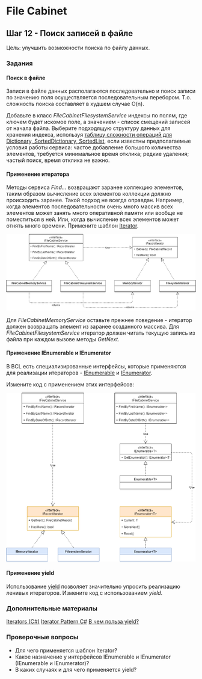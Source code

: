 # File Cabinet

## Шаг 12 - Поиск записей в файле

Цель: улучшить возможности поиска по файлу данных.


### Задания

#### Поиск в файле

Записи в файле данных располагаются последовательно и поиск записи по значению поля осуществляется последовательным перебором. Т.о. сложность поиска составляет в худшем случае O(n).

Добавьте в класс _FileCabinetFilesystemService_ индексы по полям, где ключем будет искомое поле, а значением - список смещений записей от начала файла. Выберите подходящую структуру данных для хранения индекса, используя [таблицу сложности операций для Dictionary, SortedDictionary, SortedList](https://stackoverflow.com/questions/1427147/sortedlist-sorteddictionary-and-dictionary), если известны предполагаемые условия работы сервиса: частое добавление большого количества элементов, требуется минимальное время отклика; редкие удаления; частый поиск, время отклика не важно.


#### Применение итератора

Методы сервиса _Find..._ возвращают заранее коллекцию элементов, таким образом вычисление всех элементов коллекции должно происходить заранее. Такой подход не всегда оправдан. Например, когда элементов последовательности очень много массив всех элементов может занять много оперативной памяти или вообще не поместиться в ней. Или, когда вычисление всех элементов может отнять много времени. Примените шаблон [Iterator](https://refactoring.guru/ru/design-patterns/iterator).

![Iterator Class Diagram](images/step12-iterator.png)

Для _FileCabinetMemoryService_ оставьте прежнее поведение - итератор должен возвращать элемент из заранее созданного массива. Для _FileCabinetFilesystemService_ итератор должен читать текущую запись из файла при каждом вызове методы _GetNext_.


#### Применение IEnumerable и IEnumerator

В BCL есть специализированные интерфейсы, которые применяются для реализации итераторов - [IEnumerable<T>](https://docs.microsoft.com/en-us/dotnet/api/system.collections.ienumerable) и [IEnumerator<T>](https://docs.microsoft.com/en-us/dotnet/api/system.collections.ienumerator).

Измените код с применением этих интерфейсов:

![IEnumerable and IEnumerator Class Diagram](images/step12-yield.png)


#### Применение yield

Использование [yield](https://docs.microsoft.com/en-us/dotnet/csharp/language-reference/keywords/yield) позволяет значительно упросить реализацию ленивых итераторов. Измените код с использованием _yield_.


### Дополнительные материалы

[Iterators (C#)](https://docs.microsoft.com/en-us/dotnet/csharp/programming-guide/concepts/iterators)
[Iterator Pattern C#](https://kudchikarsk.com/iterator-pattern-csharp/)
[В чем польза yield?](https://ru.stackoverflow.com/questions/505018/%d0%92-%d1%87%d0%b5%d0%bc-%d0%bf%d0%be%d0%bb%d1%8c%d0%b7%d0%b0-yield/505073)


### Проверочные вопросы

* Для чего применяется шаблон Iterator?
* Какое назначение у интерфейсов IEnumerable и IEnumerator (IEnumerable<T> и IEnumerator<T>)?
* В каких случаях и для чего применяется yield?